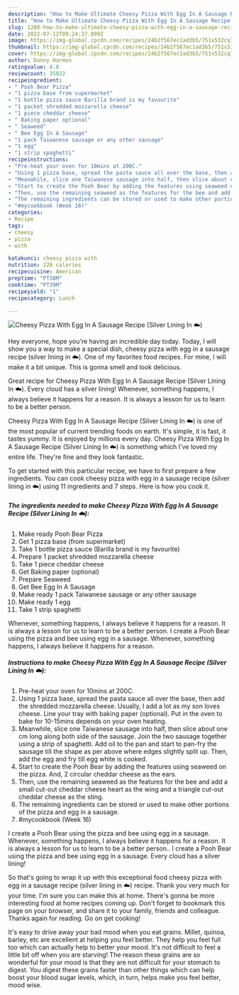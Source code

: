 ```yaml
---
description: "How to Make Ultimate Cheesy Pizza With Egg In A Sausage Recipe (Silver Lining In ☁️)"
title: "How to Make Ultimate Cheesy Pizza With Egg In A Sausage Recipe (Silver Lining In ☁️)"
slug: 1280-how-to-make-ultimate-cheesy-pizza-with-egg-in-a-sausage-recipe-silver-lining-in
date: 2022-07-12T09:24:37.899Z
image: https://img-global.cpcdn.com/recipes/24b2f567ec1ad3b5/751x532cq70/cheesy-pizza-with-egg-in-a-sausage-recipe-silver-lining-in-☁️-recipe-main-photo.jpg
thumbnail: https://img-global.cpcdn.com/recipes/24b2f567ec1ad3b5/751x532cq70/cheesy-pizza-with-egg-in-a-sausage-recipe-silver-lining-in-☁️-recipe-main-photo.jpg
cover: https://img-global.cpcdn.com/recipes/24b2f567ec1ad3b5/751x532cq70/cheesy-pizza-with-egg-in-a-sausage-recipe-silver-lining-in-☁️-recipe-main-photo.jpg
author: Danny Harmon
ratingvalue: 4.8
reviewcount: 35022
recipeingredient:
- " Pooh Bear Pizza"
- "1 pizza base from supermarket"
- "1 bottle pizza sauce Barilla brand is my favourite"
- "1 packet shredded mozzarella cheese"
- "1 piece cheddar cheese"
- " Baking paper optional"
- " Seaweed"
- " Bee Egg In A Sausage"
- "1 pack Taiwanese sausage or any other sausage"
- "1 egg"
- "1 strip spaghetti"
recipeinstructions:
- "Pre-heat your oven for 10mins at 200C."
- "Using 1 pizza base, spread the pasta sauce all over the base, then add the shredded mozzarella cheese. Usually, I add a lot as my son loves cheese. Line your tray with baking paper (optional). Put in the oven to bake for 10-15mins depends on your oven heating."
- "Meanwhile, slice one Taiwanese sausage into half, then slice about one cm long along both side of the sausage. Join the two sausage together using a strip of spaghetti. Add oil to the pan and start to pan-fry the sausage till the shape as per above where edges slightly split up. Then, add the egg and fry till egg white is cooked."
- "Start to create the Pooh Bear by adding the features using seaweed on the pizza. And, 2 circular cheddar cheese as the ears."
- "Then, use the remaining seaweed as the features for the bee and add a small cut-out cheddar cheese heart as the wing and a triangle cut-out cheddar cheese as the sting."
- "The remaining ingredients can be stored or used to make other portions of the pizza and egg in a sausage."
- "#mycookbook (Week 16)"
categories:
- Recipe
tags:
- cheesy
- pizza
- with

katakunci: cheesy pizza with 
nutrition: 220 calories
recipecuisine: American
preptime: "PT38M"
cooktime: "PT39M"
recipeyield: "1"
recipecategory: Lunch

---
```



![Cheesy Pizza With Egg In A Sausage Recipe (Silver Lining In ☁️)](https://img-global.cpcdn.com/recipes/24b2f567ec1ad3b5/751x532cq70/cheesy-pizza-with-egg-in-a-sausage-recipe-silver-lining-in-☁️-recipe-main-photo.jpg)

Hey everyone, hope you're having an incredible day today. Today, I will show you a way to make a special dish, cheesy pizza with egg in a sausage recipe (silver lining in ☁️). One of my favorites food recipes. For mine, I will make it a bit unique. This is gonna smell and look delicious.

Great recipe for Cheesy Pizza With Egg In A Sausage Recipe (Silver Lining In ☁️). Every cloud has a silver lining! Whenever, something happens, I always believe it happens for a reason. It is always a lesson for us to learn to be a better person.

Cheesy Pizza With Egg In A Sausage Recipe (Silver Lining In ☁️) is one of the most popular of current trending foods on earth. It's simple, it is fast, it tastes yummy. It is enjoyed by millions every day. Cheesy Pizza With Egg In A Sausage Recipe (Silver Lining In ☁️) is something which I've loved my entire life. They're fine and they look fantastic.


To get started with this particular recipe, we have to first prepare a few ingredients. You can cook cheesy pizza with egg in a sausage recipe (silver lining in ☁️) using 11 ingredients and 7 steps. Here is how you cook it.

<!--inarticleads1-->

##### The ingredients needed to make Cheesy Pizza With Egg In A Sausage Recipe (Silver Lining In ☁️):

1. Make ready  Pooh Bear Pizza
1. Get 1 pizza base (from supermarket)
1. Take 1 bottle pizza sauce (Barilla brand is my favourite)
1. Prepare 1 packet shredded mozzarella cheese
1. Take 1 piece cheddar cheese
1. Get  Baking paper (optional)
1. Prepare  Seaweed
1. Get  Bee Egg In A Sausage
1. Make ready 1 pack Taiwanese sausage or any other sausage
1. Make ready 1 egg
1. Take 1 strip spaghetti


Whenever, something happens, I always believe it happens for a reason. It is always a lesson for us to learn to be a better person. I create a Pooh Bear using the pizza and bee using egg in a sausage. Whenever, something happens, I always believe it happens for a reason. 

<!--inarticleads2-->

##### Instructions to make Cheesy Pizza With Egg In A Sausage Recipe (Silver Lining In ☁️):

1. Pre-heat your oven for 10mins at 200C.
1. Using 1 pizza base, spread the pasta sauce all over the base, then add the shredded mozzarella cheese. Usually, I add a lot as my son loves cheese. Line your tray with baking paper (optional). Put in the oven to bake for 10-15mins depends on your oven heating.
1. Meanwhile, slice one Taiwanese sausage into half, then slice about one cm long along both side of the sausage. Join the two sausage together using a strip of spaghetti. Add oil to the pan and start to pan-fry the sausage till the shape as per above where edges slightly split up. Then, add the egg and fry till egg white is cooked.
1. Start to create the Pooh Bear by adding the features using seaweed on the pizza. And, 2 circular cheddar cheese as the ears.
1. Then, use the remaining seaweed as the features for the bee and add a small cut-out cheddar cheese heart as the wing and a triangle cut-out cheddar cheese as the sting.
1. The remaining ingredients can be stored or used to make other portions of the pizza and egg in a sausage.
1. #mycookbook (Week 16)


I create a Pooh Bear using the pizza and bee using egg in a sausage. Whenever, something happens, I always believe it happens for a reason. It is always a lesson for us to learn to be a better person.. I create a Pooh Bear using the pizza and bee using egg in a sausage. Every cloud has a silver lining! 

So that's going to wrap it up with this exceptional food cheesy pizza with egg in a sausage recipe (silver lining in ☁️) recipe. Thank you very much for your time. I'm sure you can make this at home. There's gonna be more interesting food at home recipes coming up. Don't forget to bookmark this page on your browser, and share it to your family, friends and colleague. Thanks again for reading. Go on get cooking!

It's easy to drive away your bad mood when you eat grains. Millet, quinoa, barley, etc are excellent at helping you feel better. They help you feel full too which can actually help to better your mood. It's not difficult to feel a little bit off when you are starving! The reason these grains are so wonderful for your mood is that they are not difficult for your stomach to digest. You digest these grains faster than other things which can help boost your blood sugar levels, which, in turn, helps make you feel better, mood wise.
